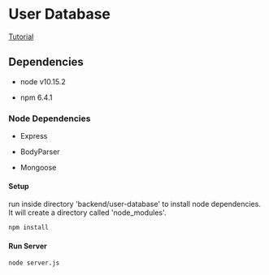 # User Database 

[Tutorial](https://www.callicoder.com/node-js-express-mongodb-restful-crud-api-tutorial/)

## Dependencies
- node v10.15.2

- npm 6.4.1

### Node Dependencies

- Express

- BodyParser

- Mongoose

#### Setup

run inside directory 'backend/user-database' to install node dependencies. It will create a directory called 'node_modules'.

```bash
npm install
```

#### Run Server

```bash
node server.js 
```
